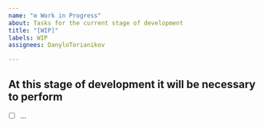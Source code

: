```yaml
---
name: "⚙️ Work in Progress"
about: Tasks for the current stage of development
title: "[WIP]"
labels: WIP
assignees: DanyloTorianikov

---
```


## At this stage of development it will be necessary to perform
- [ ] ...
